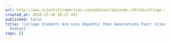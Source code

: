 ```yaml
---
url: http://www.scientificamerican.com/podcast/episode.cfm?id=college-students-are-less-empathic-10-05-29
created_at: 2010-12-30 18:27 UTC
published: false
title: 'College Students Are Less Empathic Than Generations Past: Scientific American
  Podcast'
tags: []
---
```



